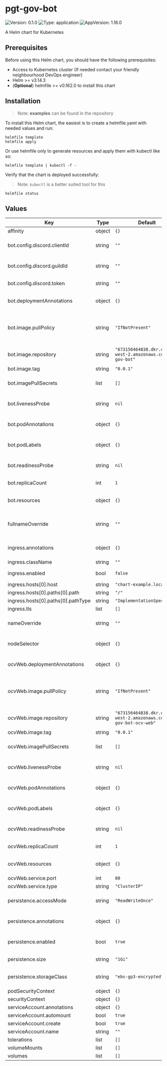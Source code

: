 # pgt-gov-bot

![Version: 0.1.0](https://img.shields.io/badge/Version-0.1.0-informational?style=flat-square) ![Type: application](https://img.shields.io/badge/Type-application-informational?style=flat-square) ![AppVersion: 1.16.0](https://img.shields.io/badge/AppVersion-1.16.0-informational?style=flat-square)

A Helm chart for Kubernetes

## Prerequisites

Before using this Helm chart, you should have the following prerequisites:

- Access to Kubernetes cluster (If needed contact your friendly neighbourhood DevOps engineer)
- Helm >= v3.14.3
- (**Optional**) helmfile >= v0.162.0 to install this chart

## Installation

> Note: **examples** can be found in the repository

To install this Helm chart, the easiest is to create a helmfile.yaml with needed values and run:

```
helmfile template
helmfile apply
```

Or use helmfile only to generate resources and apply them with kubectl like so:

```
helmfile template | kubectl -f -
```

Verify that the chart is deployed successfully:

> Note: `kubectl` is a better suited tool for this

```
helmfile status
```

## Values

| Key | Type | Default | Description |
|-----|------|---------|-------------|
| affinity | object | `{}` | Affinity rules |
| bot.config.discord.clientId | string | `""` | Discord Application ID |
| bot.config.discord.guildId | string | `""` | Discord Guild/Server ID |
| bot.config.discord.token | string | `""` | Discord API Token |
| bot.deploymentAnnotations | object | `{}` | Annotations to add to the deployment |
| bot.image.pullPolicy | string | `"IfNotPresent"` | The pullPolicy used when pulling the image |
| bot.image.repository | string | `"673156464838.dkr.ecr.us-west-2.amazonaws.com/pgt-gov-bot"` | The repository of the image |
| bot.image.tag | string | `"0.0.1"` |  |
| bot.imagePullSecrets | list | `[]` | The secrets used to pull the image |
| bot.livenessProbe | string | `nil` | Liveness check configuration |
| bot.podAnnotations | object | `{}` | Annotations to add to the pods |
| bot.podLabels | object | `{}` | Labels to add to the pods |
| bot.readinessProbe | string | `nil` | Readiness check configuration |
| bot.replicaCount | int | `1` | The number of replicas |
| bot.resources | object | `{}` | Resource limitations for the pods |
| fullnameOverride | string | `""` | The full release name override |
| ingress.annotations | object | `{}` | Annotations to add to the Ingress |
| ingress.className | string | `""` | Ingress class |
| ingress.enabled | bool | `false` | Enable Ingress |
| ingress.hosts[0].host | string | `"chart-example.local"` |  |
| ingress.hosts[0].paths[0].path | string | `"/"` |  |
| ingress.hosts[0].paths[0].pathType | string | `"ImplementationSpecific"` |  |
| ingress.tls | list | `[]` |  |
| nameOverride | string | `""` | The release name override |
| nodeSelector | object | `{}` | Node selector labels |
| ocvWeb.deploymentAnnotations | object | `{}` | Annotations to add to the deployment |
| ocvWeb.image.pullPolicy | string | `"IfNotPresent"` | The pullPolicy used when pulling the image |
| ocvWeb.image.repository | string | `"673156464838.dkr.ecr.us-west-2.amazonaws.com/pgt-gov-bot-ocv-web"` | The repository of the image |
| ocvWeb.image.tag | string | `"0.0.1"` |  |
| ocvWeb.imagePullSecrets | list | `[]` | The secrets used to pull the image |
| ocvWeb.livenessProbe | string | `nil` | Liveness check configuration |
| ocvWeb.podAnnotations | object | `{}` | Annotations to add to the pods |
| ocvWeb.podLabels | object | `{}` | Labels to add to the pods |
| ocvWeb.readinessProbe | string | `nil` | Readiness check configuration |
| ocvWeb.replicaCount | int | `1` | The number of replicas |
| ocvWeb.resources | object | `{}` | Resource limitations for the pods |
| ocvWeb.service.port | int | `80` | Service port |
| ocvWeb.service.type | string | `"ClusterIP"` | Service type |
| persistence.accessMode | string | `"ReadWriteOnce"` | The access mode of the PVC |
| persistence.annotations | object | `{}` | Annotations to add to the PVC |
| persistence.enabled | bool | `true` | Enable persistence using PVC |
| persistence.size | string | `"1Gi"` | The size of the PVC |
| persistence.storageClass | string | `"ebs-gp3-encrypted"` | The StorageClass of the PVC |
| podSecurityContext | object | `{}` |  |
| securityContext | object | `{}` |  |
| serviceAccount.annotations | object | `{}` |  |
| serviceAccount.automount | bool | `true` |  |
| serviceAccount.create | bool | `true` |  |
| serviceAccount.name | string | `""` |  |
| tolerations | list | `[]` | Tolerations |
| volumeMounts | list | `[]` |  |
| volumes | list | `[]` |  |

